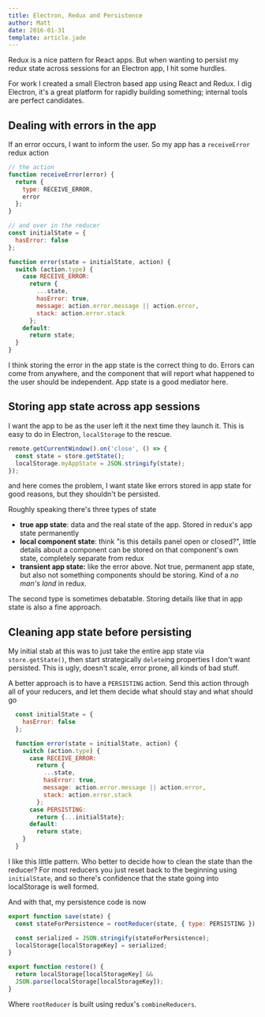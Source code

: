 ```yaml
---
title: Electron, Redux and Persistence
author: Matt
date: 2016-01-31
template: article.jade
---
```

Redux is a nice pattern for React apps. But when wanting to persist my redux state across sessions for an Electron app, I hit some hurdles.
<span class="more"></span>

For work I created a small Electron based app using React and Redux. I dig Electron, it's a great platform for rapidly building something; internal tools are perfect candidates.

## Dealing with errors in the app

If an error occurs, I want to inform the user. So my app has a `receiveError` redux action

```javascript
// the action
function receiveError(error) {
  return {
    type: RECEIVE_ERROR,
    error
  };
}

// and over in the reducer
const initialState = {
  hasError: false
};

function error(state = initialState, action) {
  switch (action.type) {
    case RECEIVE_ERROR:
      return {
        ...state,
        hasError: true,
        message: action.error.message || action.error,
        stack: action.error.stack
      };
    default:
      return state;
  }
}
```

I think storing the error in the app state is the correct thing to do. Errors can come from anywhere, and the component that will report what happened to the user should be independent. App state is a good mediator here.

## Storing app state across app sessions

I want the app to be as the user left it the next time they launch it. This is easy to do in Electron, `localStorage` to the rescue.

```javascript
remote.getCurrentWindow().on('close', () => {
  const state = store.getState();
  localStorage.myAppState = JSON.stringify(state);
});
```

and here comes the problem, I want state like errors stored in app state for good reasons, but they shouldn't be persisted.

Roughly speaking there's three types of state

* **true app state**: data and the real state of the app. Stored in redux's app state permanently
* **local component state**: think "is this details panel open or closed?", little details about a component can be stored on that component's own state, completely separate from redux
* **transient app state:** like the error above. Not true, permanent app state, but also not something components should be storing. Kind of a *no man's land* in redux.

The second type is sometimes debatable. Storing details like that in app state is also a fine approach.

## Cleaning app state before persisting

My initial stab at this was to just take the entire app state via `store.getState()`, then start strategically `delete`ing properties I don't want persisted. This is ugly, doesn't scale, error prone, all kinds of bad stuff.

A better approach is to have a `PERSISTING` action. Send this action through all of your reducers, and let them decide what should stay and what should go

```javascript
  const initialState = {
    hasError: false
  };

  function error(state = initialState, action) {
    switch (action.type) {
      case RECEIVE_ERROR:
        return {
          ...state,
          hasError: true,
          message: action.error.message || action.error,
          stack: action.error.stack
        };
      case PERSISTING:
        return {...initialState};
      default:
        return state;
    }
  }
```

I like this little pattern. Who better to decide how to clean the state than the reducer? For most reducers you just reset back to the beginning using `initialState`, and so there's confidence that the state going into localStorage is well formed.

And with that, my persistence code is now

```javascript
export function save(state) {
  const stateForPersistence = rootReducer(state, { type: PERSISTING });

  const serialized = JSON.stringify(stateForPersistence);
  localStorage[localStorageKey] = serialized;
}

export function restore() {
  return localStorage[localStorageKey] &&
  JSON.parse(localStorage[localStorageKey]);
}
```

Where `rootReducer` is built using redux's `combineReducers`.
